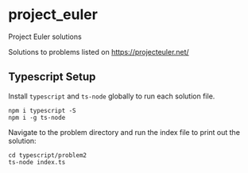 # project_euler
Project Euler solutions

Solutions to problems listed on https://projecteuler.net/

## Typescript Setup
Install `typescript` and `ts-node` globally to run each solution file. 

```
npm i typescript -S
npm i -g ts-node
```

Navigate to the problem directory and run the index file to print out the solution: 
```
cd typescript/problem2
ts-node index.ts
```